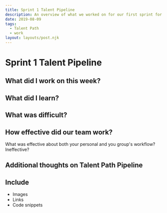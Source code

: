 ```yaml
---
title: Sprint 1 Talent Pipeline
description: An overview of what we worked on for our first sprint for the Talent Path Pipeline
date: 2019-08-09
tags:
  - Talent Path
  - work
layout: layouts/post.njk
---
```


# Sprint 1 Talent Pipeline

## What did I work on this week?

## What did I learn?

## What was difficult?

## How effective did our team work?
What was effective about both your personal and you group's workflow?  Ineffective?

## Additional thoughts on Talent Path Pipeline

## Include 
- Images
- Links
- Code snippets